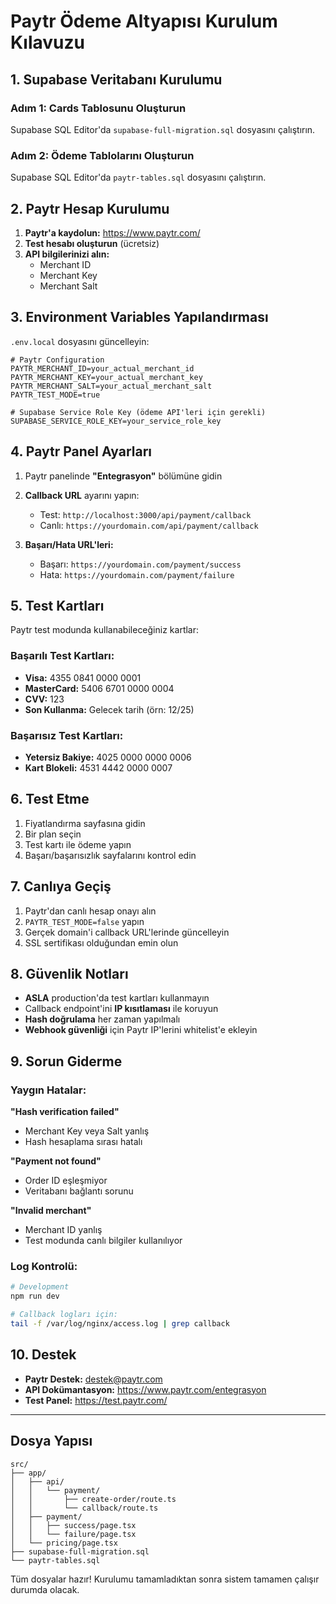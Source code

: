 # Paytr Ödeme Altyapısı Kurulum Kılavuzu

## 1. Supabase Veritabanı Kurulumu

### Adım 1: Cards Tablosunu Oluşturun
Supabase SQL Editor'da `supabase-full-migration.sql` dosyasını çalıştırın.

### Adım 2: Ödeme Tablolarını Oluşturun  
Supabase SQL Editor'da `paytr-tables.sql` dosyasını çalıştırın.

## 2. Paytr Hesap Kurulumu

1. **Paytr'a kaydolun:** https://www.paytr.com/
2. **Test hesabı oluşturun** (ücretsiz)
3. **API bilgilerinizi alın:**
   - Merchant ID
   - Merchant Key
   - Merchant Salt

## 3. Environment Variables Yapılandırması

`.env.local` dosyasını güncelleyin:

```env
# Paytr Configuration
PAYTR_MERCHANT_ID=your_actual_merchant_id
PAYTR_MERCHANT_KEY=your_actual_merchant_key
PAYTR_MERCHANT_SALT=your_actual_merchant_salt
PAYTR_TEST_MODE=true

# Supabase Service Role Key (ödeme API'leri için gerekli)
SUPABASE_SERVICE_ROLE_KEY=your_service_role_key
```

## 4. Paytr Panel Ayarları

1. Paytr panelinde **"Entegrasyon"** bölümüne gidin
2. **Callback URL** ayarını yapın:
   - Test: `http://localhost:3000/api/payment/callback`
   - Canlı: `https://yourdomain.com/api/payment/callback`

3. **Başarı/Hata URL'leri:**
   - Başarı: `https://yourdomain.com/payment/success`
   - Hata: `https://yourdomain.com/payment/failure`

## 5. Test Kartları

Paytr test modunda kullanabileceğiniz kartlar:

### Başarılı Test Kartları:
- **Visa:** 4355 0841 0000 0001
- **MasterCard:** 5406 6701 0000 0004
- **CVV:** 123
- **Son Kullanma:** Gelecek tarih (örn: 12/25)

### Başarısız Test Kartları:
- **Yetersiz Bakiye:** 4025 0000 0000 0006
- **Kart Blokeli:** 4531 4442 0000 0007

## 6. Test Etme

1. Fiyatlandırma sayfasına gidin
2. Bir plan seçin
3. Test kartı ile ödeme yapın
4. Başarı/başarısızlık sayfalarını kontrol edin

## 7. Canlıya Geçiş

1. Paytr'dan canlı hesap onayı alın
2. `PAYTR_TEST_MODE=false` yapın
3. Gerçek domain'i callback URL'lerinde güncelleyin
4. SSL sertifikası olduğundan emin olun

## 8. Güvenlik Notları

- **ASLA** production'da test kartları kullanmayın
- Callback endpoint'ini **IP kısıtlaması** ile koruyun
- **Hash doğrulama** her zaman yapılmalı
- **Webhook güvenliği** için Paytr IP'lerini whitelist'e ekleyin

## 9. Sorun Giderme

### Yaygın Hatalar:

**"Hash verification failed"**
- Merchant Key veya Salt yanlış
- Hash hesaplama sırası hatalı

**"Payment not found"** 
- Order ID eşleşmiyor
- Veritabanı bağlantı sorunu

**"Invalid merchant"**
- Merchant ID yanlış
- Test modunda canlı bilgiler kullanılıyor

### Log Kontrolü:
```bash
# Development
npm run dev

# Callback logları için:
tail -f /var/log/nginx/access.log | grep callback
```

## 10. Destek

- **Paytr Destek:** destek@paytr.com
- **API Dokümantasyon:** https://www.paytr.com/entegrasyon
- **Test Panel:** https://test.paytr.com/

---

## Dosya Yapısı

```
src/
├── app/
│   ├── api/
│   │   └── payment/
│   │       ├── create-order/route.ts
│   │       └── callback/route.ts
│   ├── payment/
│   │   ├── success/page.tsx
│   │   └── failure/page.tsx
│   └── pricing/page.tsx
├── supabase-full-migration.sql
└── paytr-tables.sql
```

Tüm dosyalar hazır! Kurulumu tamamladıktan sonra sistem tamamen çalışır durumda olacak.